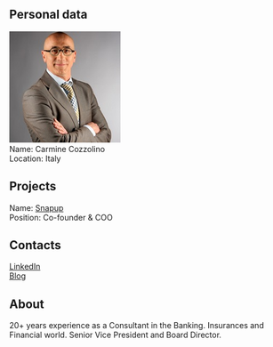 ## Personal data
![carmine cozzolino photo](photo/carmine_cozzolino.jpg)  
Name:   Carmine Cozzolino  
Location: Italy  
## Projects 
Name: [Snapup](../projects/snapup.md)  
Position: Co-founder & COO   
## Contacts
[LinkedIn](https://www.linkedin.com/in/carmine-cozzolino-1a315253/)  
[Blog](https://medium.com/@carmine.cozzolino.email)
## About
20+ years experience as a Consultant in the Banking. Insurances and Financial world. Senior Vice President and Board Director.
